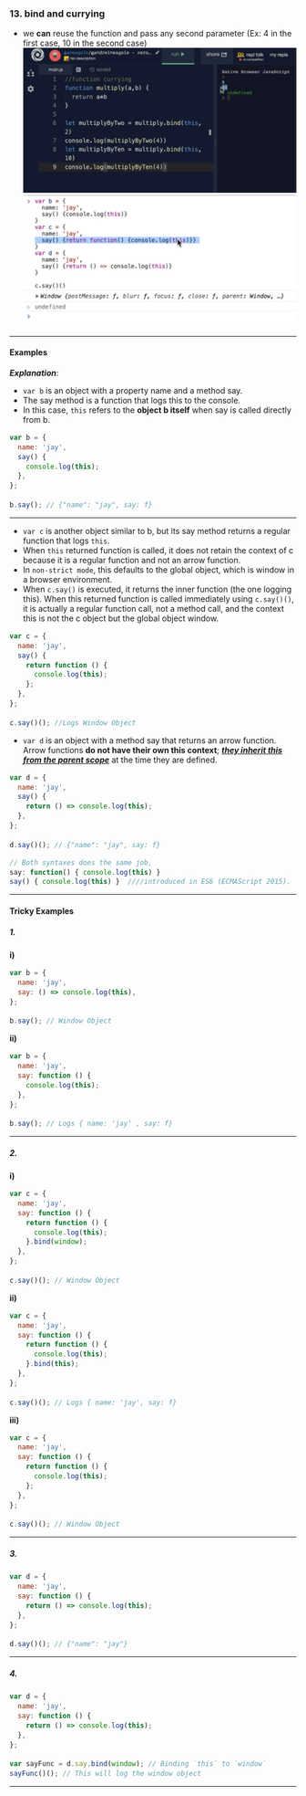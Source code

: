 ### 13. bind and currying

- we **can** reuse the function and pass any second parameter (Ex: 4 in the first case, 10 in the second case)
  ![alt text](<images used/compressed Images/bind & currying-1.png>)
![alt text](<images used/compressed Images/bind & currying-2.png>)

---

#### Examples

**_Explanation_**:

- `var b` is an object with a property name and a method say.
- The say method is a function that logs this to the console.
- In this case, `this` refers to the **object b itself** when say is called directly from b.

```js
var b = {
  name: 'jay',
  say() {
    console.log(this);
  },
};

b.say(); // {"name": "jay", say: f}
```

---

- `var c` is another object similar to b, but its say method returns a regular function that logs `this`.
- When `this` returned function is called, it does not retain the context of c because it is a regular function and not an arrow function.
- In `non-strict mode`, this defaults to the global object, which is window in a browser environment.
- When `c.say()` is executed, it returns the inner function (the one logging this). When this returned function is called immediately using `c.say()()`, it is actually a regular function call, not a method call, and the context this is not the c object but the global object window.

```js
var c = {
  name: 'jay',
  say() {
    return function () {
      console.log(this);
    };
  },
};

c.say()(); //Logs Window Object
```

- `var d` is an object with a method say that returns an arrow function. Arrow functions **do not have their own this context**; <u>**_they inherit this from the parent scope_**</u> at the time they are defined.

```js
var d = {
  name: 'jay',
  say() {
    return () => console.log(this);
  },
};

d.say()(); // {"name": "jay", say: f}
```

```js
// Both syntaxes does the same job,
say: function() { console.log(this) }
say() { console.log(this) }  ////introduced in ES6 (ECMAScript 2015).
```

---

#### Tricky Examples

##### 1.

**i)**

```js
var b = {
  name: 'jay',
  say: () => console.log(this),
};

b.say(); // Window Object
```

**ii)**

```js
var b = {
  name: 'jay',
  say: function () {
    console.log(this);
  },
};

b.say(); // Logs { name: 'jay' , say: f}
```

---

##### 2.

**i)**

```js
var c = {
  name: 'jay',
  say: function () {
    return function () {
      console.log(this);
    }.bind(window);
  },
};

c.say()(); // Window Object
```

**ii)**

```js
var c = {
  name: 'jay',
  say: function () {
    return function () {
      console.log(this);
    }.bind(this);
  },
};

c.say()(); // Logs { name: 'jay', say: f}
```

**iii)**

```js
var c = {
  name: 'jay',
  say: function () {
    return function () {
      console.log(this);
    };
  },
};

c.say()(); // Window Object
```

---

##### 3.

```js
var d = {
  name: 'jay',
  say: function () {
    return () => console.log(this);
  },
};

d.say()(); // {"name": "jay"}
```

---

##### 4.

```js
var d = {
  name: 'jay',
  say: function () {
    return () => console.log(this);
  },
};

var sayFunc = d.say.bind(window); // Binding `this` to `window`
sayFunc()(); // This will log the window object
```

---

